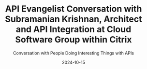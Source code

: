 ---
title: API Evangelist Conversation with Subramanian Krishnan, Architect and API Integration at Cloud Software Group within Citrix
description: Subramanian Krishnan, or simply "Subu", Architect and API Integration at Cloud Software Group within Citrix joined came by for an API Evangelist Conversation. Subu was one of the accumulated driving forces that pushed me towards a focus on API governance after our Breaking Changes episode in 2022. So I was happy to have him back to learn more about their API journey. Subu is always pragmatic, seeing the technology, business, and people of APIs equally, which I find to be a rare skill in the world of APIs. So, I enjoyed learning about Subu's push into financial optimization and focus on what Citrix's customers are needing--which is a shift I am seeing beyond just Citrix, and something that is unfolding across many enterprises as they look to do more with fewer resources.
date: 2024-10-15
guestName: Subramanian Krishnan
guestRole: Architect and API Integration
guestCompany: Citrix
guestIndustry: Cloud Computing
guestImage: /assets/img/people/subramanian-krishnan-headshot.jpeg
bio: With a rich tapestry of over two decades in the software industry, I've curated an illustrious journey marked by innovation and leadership. Currently, in the Cloud Software Group, I architect new capabilities like monitor event streaming, driving robust solutions for data export and health monitoring. Earlier in Citrix, I was spearheading cloud cost reduction initiatives and crafting transformative strategies for API technology adoption and simplification. 
obfuscated: false
summary: Optimizing our cloud spend while listening to what customers need.
subtitle: Conversation with People Doing Interesting Things with APIs
audio_file: https://kinlane-productions2.s3.amazonaws.com/api-evangelist-conversations/api-evangelist-conversations-subramanian-krishnan-cloud-software-group.wav
audio_length: 84451706 
youtubeId:  GwFzLEjHSn8
sound_cloud: https://soundcloud.com/kinlane/api-evangelist-conversation-with-subramanian-krishnan-architect-at-citrix?si=07c1058f90164ba8b307d05f2e7ebe11&utm_source=clipboard&utm_medium=text&utm_campaign=social_sharing
duration: '0:15:58'
publish_date: "2024-10-15 15:00:00"
url: https://conversations.apievangelist.com/sessions/2024-10-15-subramanian-krishnan-cloud-software-group.html
tags:
  - Cloud
partnerImage: https://kinlane-productions2.s3.amazonaws.com/api-evangelist-partners/tyk-banner-728.png
partnerUrl: https://bit.ly/47QycFN
partnerTitle: The universal API management tool for REST, GraphQL, gRPC and Async APIs
conversation: 

  - question: Who are you?
    answer: Hi, Ken. Uh, good to see you. And hi everyone. This is bu uh, I'm a software architect. I work as the architect for Citrix Enterprise Browser in Citrix now called Cloud Software Group. And I'm very happy to be here on this podcast with Kim. As always, 

  - question: What is your role?
    answer: Sure, Ken. Uh, and I mean, to keep it short, I'll not go too far in the past. So maybe I'll talk about the last, most recent, uh, two, three years. And, uh, you're right, Ken. I mean, there's a lot of change, a lot of dynamic changes happening in the industry as we speak. And that's been true for the last few years. And, and I see that happening in my role as well. So, uh, since we spoke last, like I moved on to the Citrix analytics service for security and Uh, the focus there was to see how we can cut down the cloud costs. So normally, typically as architects and engineers, we focus a lot on new feature development, but here was this change in the role where we were focusing on seeing how to deliver value to the customers, but at an optimal cost. And the way to that was to, you know, uh, looking at all our cloud [00:02:00] infrastructure and downsizing, right sizing things. And cutting down what's not needed so that we are, we stay within the limits for as far as the cost is concerned, because at the end of the day, uh, technology is great, but then the business also has to make sense, right? So that was this role and it was a very good learning and a very different perspective for me as compared to what I've done in the past. Moving on from there, the other theme I see very prominently emerging in the last few months and years is a lot of focus on existing customers, not trying to go and make new customers, but trying to keep the ones that you have happy. And what that means is if your existing customers are on premise, they are not on cloud, they don't want to be on cloud. You honor that you respect that you don't try to push them to the cloud if they don't want to be there. And again, what this meant for us is trying to look at existing customer issues, the existing stacks for the legacy products, and then improving it, bringing in enhancements, fixing the issues that customers are reporting and not delivering value, which matters to them. And that might not [00:03:00] always mean the coolest and the greatest of the technology, but. It always brings a lot of satisfaction because whatever you build is something to their needs, which means it's immediately adopted. You hear good feedback and it leaves both the parties happy because business is good. You are solving real customer problems, delivering value and getting back appreciation and even good business from them. So that's the other trend which I'm seeing happen a lot. And I think it's so good. Uh, the third thing I would, uh, you know, uh, say is, uh, given all the different changes happening in the industry, it's very important to stay flexible, stay adaptable and not be rigid. Because even in my own career, I'm seeing that every six months to one year, I find myself at the crossroads of something totally new, something I've not done before. And the classic example is enterprise browser. So I have never not worked much on the client side. I have mostly been an API guy or the backend service guy. Okay. And here for a change, I am an architect for the enterprise browser. And that was initially different and new, but then I played along and there was very good learning [00:04:00] that was happening for me there. And as I said before, we were working very closely with our customers and trying to build things which really matters to them. So, uh, good learning at the same time, good value, which is coming out of the, all the efforts and good feedback and just from customers. So in a nutshell, like that's what has been happening again for the last few years and sensory support. And I'll be happy, happy to answer any specific questions or anybody.

  - question: Is cloud cost management a growing trend?
    answer: it's absolutely bigger. So the only thing I feel that is Citrix is slightly ahead of the way, or I can, I give the credit to the leadership, new leadership we have, which is able to sense these trends. a little bit ahead of time and positioning us well for, you know, handling what's coming our way. But in all honesty, I don't think it's restricted to Citrix, like [00:05:00] be, uh, meeting the customers where they are being very, very cloud conscious, very, very cost conscious and doing the right thing for the customers and not having opinionated one sided view on how something should evolve or what, how technology should look like. I don't think that's Citrix. That's, that's, that's true for the industry. And I don't, I think, uh, even if there are exceptions, there'll be far and few, but for the most, I think all these teams are very, very prevalent and relevant to the most of the industry. 

  - question: Is this about doing more with less?
    answer: Uh, sure. And then let me answer that because that's a very fair and good question, Ken. So again, not to say that my love for API has reduced or diminished or disappeared. Not at all the case. In fact, everything I said applies to API. Then I can give you good examples for that as well. Uh. So cost cutting, again, we have worked a lot and it might not be me directly, but parts of my other teams that focus on that area have been working on how to reduce API infrastructure costs. So, and again, for every API call we are getting, there is some cost we are incurring, right? So how do you make sure that that's optimal and you reduce unwanted pieces from the puzzle and only keep it to lean and mean? still effective at solving the [00:07:00] problem. So definitely what I said has been done for the API infrastructure as well. API platform as well. That's absolutely relevant there. And from the standpoint of what customer needs again, instead of just, and we have talked about it in the past as well. So the mindset wherein you just keep building APIs and hope and wait for one customer or some customers to show up Sunday and start using the APIs. Instead of that approach, taking the outside in approach and you start looking at what's the pain point, what's the problem we are solving and which is the API, how do you design an API and what kind of an API is going to solve the problem and build only those APIs and either deprecate or not invest more on APIs which are going to solve the problem. very much. You are just building it for the joy of it or the fun of it, but you're not necessarily meeting any customer needs. So meet customer where they are completely and absolutely applies to a P as well. And last, but not the least, even in terms of which type of APIs you are building. And again, we have spoken about this briefly, Ken. So in terms of cool technology, there's no end to it. Like you have all kinds of APIs that [00:08:00] GraphQL and, and whatnot. But do you really need it? Again, I'm not being against any technology per se here, but simple point I'm trying to make here is that the actual customer need, if it can be solved using a simple HTTP REST API, that's about it. I mean, there is no need to add complexity to it. There's no need to add cost to it by building something more than what's needed. Trust me when I say this, customers are happy when you solve their problem. They are not necessarily happy when you use the coolest of the technology. In most cases, they don't know. In most cases, they don't care what you are doing, but if you solve their problem, you are good in their eyes and you could have used whichever technology you feel like doing for that. But if you don't solve that problem and throw all jargons and keywords at them and technologies at them, they still complain. I mean, I'm talking purely based on my experience. So actually everything I said applies equally to APIs as well. 

  - question: Do you recommend backend developers get more customer-facing experience?
    answer: You should definitely, I mean, that is not going anywhere, Kim. That's going to stay there forever. And I can, I recently read this code that, you know, SQL has been there for all this while, and it's going to be there for long after we are gone. I think APIs and backends now fall into that same category. That's not going anywhere, but one word of caution, or instead of saying caution, I think the better thing to say is one word of advice I would have is. Be very conscious of what you are doing. And as I said, try to align it with real needs. So instead of jumping onto the quick technical solution, okay, how do I build this? Like, should I use Node. js or Flask? I mean, of course do all of that, but always ask this question, why are we doing [00:10:00] this? Like, what problems are we planning to solve? Because it might appear to you that somebody has done that thinking, but take it from me that in more, most cases, people have not done the groundwork. The first thing they hear from customer, they'll come and tell you, and you'll build the whole thing only to realize that that's not what the customer needed. And again, you're back into that loop. So one way you can, you know, become more valuable and more efficient at what you do is. It's always question like why we are doing this, what's the outcome we are trying to achieve and keep that as your north star. So anytime you are building as much as you pay attention to the design, to the API design, to the code, to the implementation, testing, documentation, all that is great. But Equally, you should have it clear in your head, what is the kind of problem this API is gonna solve? What is it that it's gonna enable an end user to do? What value it'll deliver? So keep the value always at the back of your head, and I'm telling you, you'll not go wrong. Or at least most of the time, you'll not go wrong. And again, I'm purely talking based on experience and all the mistakes are. Most of the times I have [00:11:00] regretted is when I didn't pay attention to the value question. I jumped into the technology and focused only on that, only to build perfectly the thing which is not needed actually. So that would be my, you know, a few cents of advice in that. 

  - question: How do you stay adaptable?
    answer: Sure. Again, again, a great question. And let me try to capture as much, you know, uh, inputs I can capture on that. You, you talked about AI can, so again, my view on that is again, it's cool. It's great, but it's also overhyped and there's a lot of narratives being built around it, which may or may not be true. But at the same time, it's not prudent to totally [00:12:00] ignore it. So the way I look at it is that I look at it like a great slave, but a poor master. So if you want to give it to a position or a place where it's going to dictate everything to you, then you are relegating yourself to something which is insignificant. And I don't think we should do that. We should use it more like a slave, use it more like something which is to assist and I use it quite a lot for doing quick POCs on areas which have no experience in. So it's a very good way for quick learning and turning out prototypes, but I wouldn't just take that code and put it in production any day. I would still use manual effort to validate and test and, you know, do all that I normally do as an engineer. So, uh, but at the same time, I'm not ignored because it does give you speed. It gives you quick opportunities to learn things and quickly turn things around in terms of working prototypes. So that's one area. And likewise, learning anything new, I always start with asking AI, but then after that I do my own reading. I go back to my traditional ways of learning. So one advice that is that use it as, as a good assistant. Make use of it. And, [00:13:00] but at the same time, compliment it with all your traditional skills and traditional strengths you bring to the table. So that I think makes a powerful combination rather than choosing this way or that way, which I think loses out on something or the other. So that's, as far as AI is concerned in terms of adaptability and flexibility, what I would say is it's more of a mindset game in more than anything else. So instead of, you know, being stuck and rigid about anything, be it technology, be it, you know, uh, product feature or. roadmap, strategy, whatever, for sure, have your opinions for sure have point of views, but be willing to change it, be willing to question it and adapt it as you know, your environment changes, because what's happening today is that things are changing too fast around us. And if we don't pay attention to those signals, if we don't align to that, and if you keep sticking to what we are doing, it'll go back to what I was telling before that we'll end up making or building something. which is actually irrelevant. It's not solving real customer problems, or it's not adding real value to real people. [00:14:00] And then again, you will feel demotivated. You will feel that, you know, why did I put so much effort on something which didn't land anywhere? Right? So when I say adaptable and flexible, it's like being open and aware of what's going on around you and being willing to make changes in your thought process, in your strategy, even in your skill set and approach. Uh, to play along with what's happening and then when you do it that way, I feel that yes, it's, it's a bit difficult, but it's also equally interesting and you know, it gives a good learning experience, uh, other than, you know, just doing monotonous, same kind of things all the time because you These days, you never know what will work. So always good to be ready to experiment, change, and adapt. 
---